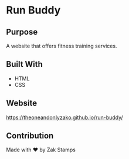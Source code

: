 # Run Buddy

## Purpose
A website that offers fitness training services.

## Built With
* HTML
* CSS

## Website
https://theoneandonlyzako.github.io/run-buddy/

## Contribution
Made with ❤️ by Zak Stamps
